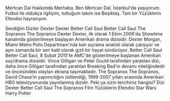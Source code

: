 Mertcan Dal
Hakkımda
Merhaba. Ben Mertcan Dal. İstanbul'da yaşıyorum. Futbol ile oldukça ilgiliyim, tuttuğum takım ise Beşiktaş. Tam bir Yüzüklerin Efendisi hayranıyım.

Sevdiğim Diziler
Dexter
Dexter 
Better Call Saul
Better Call Saul 
The Sopranos
The Sopranos 
Dexter
Dexter, ilk olarak 1 Ekim 2006'da Showtime kanalında gösterilmeye başlayan Amerikalı drama dizisidir. Dexter Morgan, Miami Metro Polis Departmanı'nda kan sıçrama analisti olarak çalışıyor ve aynı zamanda bir seri katil olarak gizli bir hayat sürdürüyor.
Better Call Saul
Better Call Saul, 8 Şubat 2015'te AMC'de gösterilmeye başlanan Amerikan suç/drama dizisidir. Vince Gilligan ve Peter Gould tarafından yaratılan dizi, daha önce Gilligan tarafından yaratılan Breaking Bad'in devamı niteliğindedir ve öncesindeki olayları ekrana taşımaktadır.
The Sopranos
The Sopranos, David Chase’in yapımcılığını üstlendiği, 1999-2007 yılları arasında Amerikan HBO televizyonunda yayınlanmış dizidir.
Peki ya sizin tercihiniz hangisi?
Dizi
Dexter  Better Call Saul  The Sopranos 
Film
Yüzüklerin Efendisi  Star Wars  Harry Potter   
